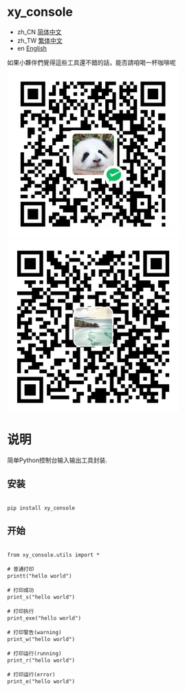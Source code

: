 # xy_console

- zh_CN [简体中文](readme/README_zh_CN.md)
- zh_TW [繁体中文](readme/README_zh_TW.md)
- en [English](readme/README_en.md)

如果小夥伴們覺得這些工具還不錯的話，能否請咱喝一杯咖啡呢
![微信](readme/WeChat.png)
![支付寶](readme/Alipay.png)

# 说明
简单Python控制台输入输出工具封装.

## 安装
```

pip install xy_console

```


## 开始


```

from xy_console.utils import *

# 普通打印
printt("hello world")

# 打印成功
print_s("hello world")

# 打印执行
print_exe("hello world")

# 打印警告(warning)
print_w("hello world")

# 打印运行(running)
print_r("hello world")

# 打印运行(error)
print_e("hello world")


```
